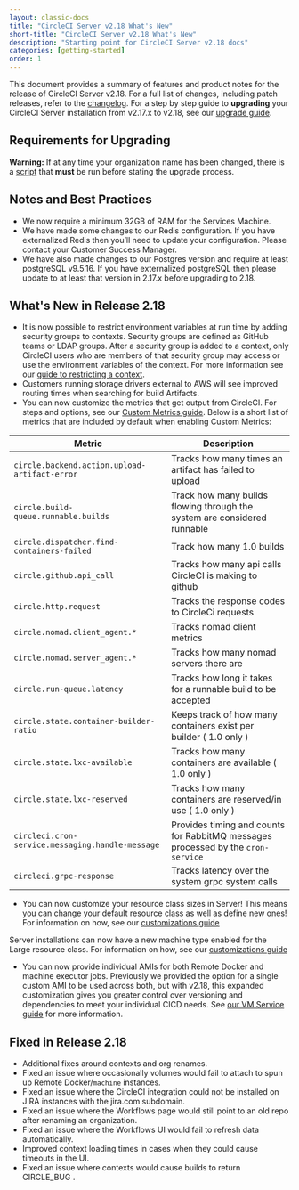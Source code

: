 ```yaml
---
layout: classic-docs
title: "CircleCI Server v2.18 What's New"
short-title: "CircleCI Server v2.18 What's New"
description: "Starting point for CircleCI Server v2.18 docs"
categories: [getting-started]
order: 1
---
```

This document provides a summary of features and product notes for the release of CircleCI Server v2.18. For a full list of changes, including patch releases, refer to the [changelog](https://circleci.com/server/changelog). For a step by step guide to **upgrading** your CircleCI Server installation from v2.17.x to v2.18, see our [upgrade guide](https://circleci.com/docs/2.0/updating-server/#section=server-administration).

## Requirements for Upgrading

<div class="alert alert-warning" role="alert">
<b>Warning:</b> If at any time your organization name has been changed, there is a <a href="https://circleci.com/docs/2.0/updating-server/#org-rename-script">script</a> that <b>must</b> be run before stating the upgrade process.
</div>

## Notes and Best Practices

* We now require a minimum 32GB of RAM for the Services Machine. 
* We have made some changes to our Redis configuration. If you have externalized Redis then you’ll need to update your configuration. Please contact your Customer Success Manager.
* We have also made changes to our Postgres version and require at least postgreSQL v9.5.16. If you have externalized postgreSQL then please update to at least that version in 2.17.x before upgrading to 2.18.

## What's New in Release 2.18

* It is now possible to restrict environment variables at run time by adding security groups to contexts. Security groups are defined as GitHub teams or LDAP groups. After a security group is added to a context, only CircleCI users who are members of that security group may access or use the environment variables of the context. For more information see our [guide to restricting a context](https://circleci.com/docs/2.0/contexts/#restricting-a-context).
* Customers running storage drivers external to AWS will see improved routing times when searching for build Artifacts.
* You can now customize the metrics that get output from CircleCI. For steps and options, see our [Custom Metrics guide](https://circleci.com/docs/2.0/monitoring/#custom-metrics). Below is a short list of metrics that are included by default when enabling Custom Metrics:


Metric | Description
--- | ---
`circle.backend.action.upload-artifact-error` | Tracks how many times an artifact has failed to upload
`circle.build-queue.runnable.builds` | Track how many builds flowing through the system are considered runnable
`circle.dispatcher.find-containers-failed` | Track how many 1.0 builds 
`circle.github.api_call` | Tracks how many api calls CircleCI is making to github
`circle.http.request` | Tracks the response codes to CircleCi requests
`circle.nomad.client_agent.*` | Tracks nomad client metrics
`circle.nomad.server_agent.*` | Tracks how many nomad servers there are 
`circle.run-queue.latency` | Tracks how long it takes for a runnable build to be accepted
`circle.state.container-builder-ratio` | Keeps track of how many containers exist per builder ( 1.0 only ) 
`circle.state.lxc-available` | Tracks how many containers are available ( 1.0 only ) 
`circle.state.lxc-reserved` | Tracks how many containers are reserved/in use ( 1.0 only )
`circleci.cron-service.messaging.handle-message` | Provides timing and counts for RabbitMQ messages processed by the `cron-service`
`circleci.grpc-response` | Tracks latency over the system grpc system calls

* You can now customize your resource class sizes in Server! This means you can change your default resource class as well as define new ones! For information on how, see our [customizations guide](https://circleci.com/docs/2.0/customizations/#resource-classes)

Server installations can now have a new machine type enabled for the Large resource class.  For information on how, see our [customizations guide](https://circleci.com/docs/2.0/customizations/#enable-the-large-resource-class-for-machine-executor) 

* You can now provide individual AMIs for both Remote Docker and machine executor jobs. Previously we provided the option for a single custom AMI to be used across both, but with v2.18, this expanded customization gives you greater control over versioning and dependencies to meet your individual CICD needs. See [our VM Service guide](https://circleci.com/docs/2.0/vm-service/#section=server-administration)  for more information.  

## Fixed in Release 2.18

* Additional fixes around contexts and org renames.
* Fixed an issue where occasionally volumes would fail to attach to spun up Remote Docker/`machine` instances. 
* Fixed an issue where the CircleCI integration could not be installed on JIRA instances with the jira.com subdomain.
* Fixed an issue where the Workflows page would still point to an old repo after renaming an organization.
* Fixed an issue where the Workflows UI would fail to refresh data automatically.
* Improved context loading times in cases when they could cause timeouts in the UI.
* Fixed an issue where contexts would cause builds to return CIRCLE_BUG .
